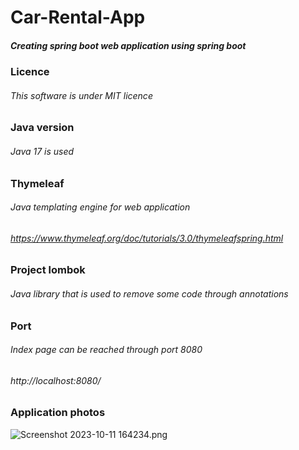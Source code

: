 # Car-Rental-App

##### Creating spring boot web application using spring boot
###

### Licence
###### This software is under MIT licence
###

### Java version
###### Java 17 is used
###

### Thymeleaf
###### Java templating engine for web application
###### https://www.thymeleaf.org/doc/tutorials/3.0/thymeleafspring.html
###

### Project lombok
###### Java library that is used to remove some code through annotations
###

### Port
###### Index page can be reached through port 8080
###### http://localhost:8080/
###

### Application photos
![Screenshot 2023-10-11 164234.png](..%2F..%2FPictures%2FScreenshots%2FScreenshot%202023-10-11%20164234.png)

